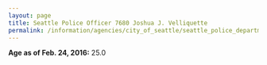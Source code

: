 ```yaml
---
layout: page
title: Seattle Police Officer 7680 Joshua J. Velliquette
permalink: /information/agencies/city_of_seattle/seattle_police_department/copbook/7680/
---
```


**Age as of Feb. 24, 2016:** 25.0
